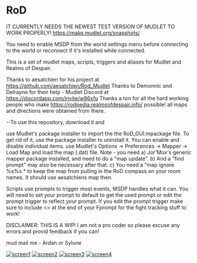 # RoD
IT CURRENTLY NEEDS THE NEWEST TEST VERSION OF MUDLET TO WORK PROPERLY!
https://make.mudlet.org/snapshots/

You need to enable MSDP from the world settings menu before connecting to the world or reconnect if it's installed while connected.

This is a set of mudlet maps, scripts, triggers and aliases for Mudlet and Realms of Despair.

Thanks to aesatchien for his project at https://github.com/aesatchien/Rod_Mudlet
Thanks to Demonnic and Delrayne for their help - Mudlet Discord at https://discordapp.com/invite/w86xfu
Thanks a ton for all the hard working people who make https://rodpedia.realmsofdespair.info/ possible! all maps and directions were obtained from there.

--To use this repository, download it and

use Mudlet's package installer to import the the RoD_GUI.mpackage file. To get rid of it, use the package installer to uninstall it.
You can enable and disable individual items.
use Mudlet's Options -> Preferences -> Mapper -> Load Map and load the map (.dat) file. Note - you need
a) Jor'Mox's generic mapper package installed, and need to do a "map update".
b) And a "find prompt" may also be necessary after that.
c) You need a "map ignore %s%s.* to keep the map from pulling in the RoD compass on your room names. It should use aesatchiens map then.


Scripts use prompts to trigger most events, MSDP handles what it can.
You will need to set your prompt to default to get the used prompt or edit the prompt trigger to reflect your prompt.
If you edit the prompt trigger make sure to include <> at the end of your Fprompt for the fight tracking stuff to work!

DISCLAIMER: THIS IS A WIP! I am not a pro coder so please excuse any errors and provid feedback if you can!

mud mail me - Ardan or Sylune

<a href="https://ibb.co/7vh8p3f"><img src="https://i.ibb.co/Q90zHWg/screen1.png" alt="screen1" border="0"></a>
<a href="https://ibb.co/f8W67bZ"><img src="https://i.ibb.co/cb9fdPR/screen2.png" alt="screen2" border="0"></a>
<a href="https://ibb.co/cD7LnPx"><img src="https://i.ibb.co/RzVyw17/screen3.png" alt="screen3" border="0"></a>
<a href="https://ibb.co/TrsD6Lz"><img src="https://i.ibb.co/25T0xNX/screen4.png" alt="screen4" border="0"></a>
